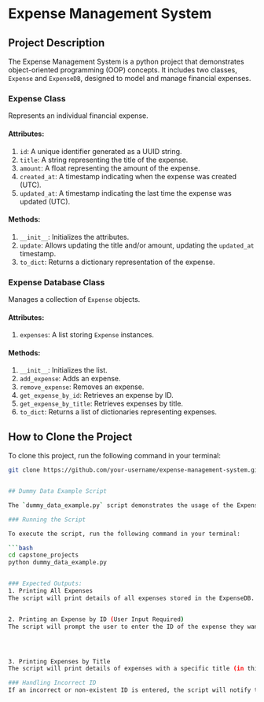 # Expense Management System

## Project Description

The Expense Management System is a python project that demonstrates object-oriented programming (OOP) concepts. It includes two classes, `Expense` and `ExpenseDB`, designed to model and manage financial expenses.

### Expense Class

Represents an individual financial expense.

#### Attributes:

1. `id`: A unique identifier generated as a UUID string.
2. `title`: A string representing the title of the expense.
3. `amount`: A float representing the amount of the expense.
4. `created_at`: A timestamp indicating when the expense was created (UTC).
5. `updated_at`: A timestamp indicating the last time the expense was updated (UTC).

#### Methods:

1. `__init__`: Initializes the attributes.
2. `update`: Allows updating the title and/or amount, updating the `updated_at` timestamp.
3. `to_dict`: Returns a dictionary representation of the expense.

### Expense Database Class

Manages a collection of `Expense` objects.

#### Attributes:

1. `expenses`: A list storing `Expense` instances.

#### Methods:

1. `__init__`: Initializes the list.
2. `add_expense`: Adds an expense.
3. `remove_expense`: Removes an expense.
4. `get_expense_by_id`: Retrieves an expense by ID.
5. `get_expense_by_title`: Retrieves expenses by title.
6. `to_dict`: Returns a list of dictionaries representing expenses.


## How to Clone the Project

To clone this project, run the following command in your terminal:

```bash
git clone https://github.com/your-username/expense-management-system.git


## Dummy Data Example Script

The `dummy_data_example.py` script demonstrates the usage of the Expense Management System classes with a predefined set of dummy data.

### Running the Script

To execute the script, run the following command in your terminal:

```bash
cd capstone_projects
python dummy_data_example.py


### Expected Outputs:
1. Printing All Expenses
The script will print details of all expenses stored in the ExpenseDB. For example;


2. Printing an Expense by ID (User Input Required)
The script will prompt the user to enter the ID of the expense they want to retrieve. If a valid ID is entered, it will print the details of the specific expense. For example;




3. Printing Expenses by Title
The script will print details of expenses with a specific title (in this case, "Utilities"):

### Handling Incorrect ID
If an incorrect or non-existent ID is entered, the script will notify the user that the expense was not found;




